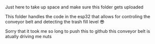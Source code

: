 Just here to take up space and make sure this folder gets uploaded

This folder handles the code in the esp32 that allows for controling the conveyor belt and detecting the trash fill level 😎

Sorry that it took me so long to push this to github this conveyor belt is atually driving me nuts